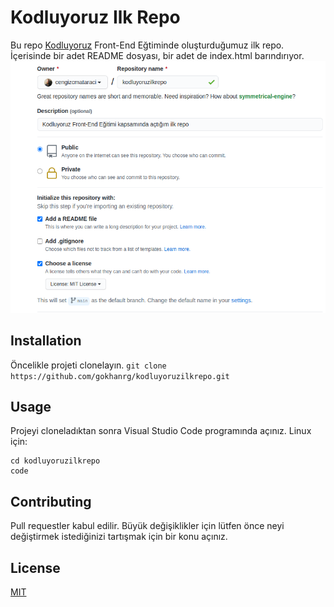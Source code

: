 # Kodluyoruz Ilk Repo

Bu repo [Kodluyoruz](www.kodluyoruz.org) Front-End Eğtiminde oluşturduğumuz ilk repo. İçerisinde bir adet README dosyası, bir adet de index.html barındırıyor.
![Resim](https://github.com/Kodluyoruz/taskforce/blob/main/git/odev1/figures/github.png)
## Installation
Öncelikle projeti clonelayın.
`
git clone https://github.com/gokhanrg/kodluyoruzilkrepo.git
`

## Usage
Projeyi cloneladıktan sonra Visual Studio Code programında açınız. 
Linux için:

```
cd kodluyoruzilkrepo
code
```

## Contributing 

Pull requestler kabul edilir. Büyük değişiklikler için lütfen önce neyi değiştirmek istediğinizi tartışmak için bir konu açınız.

## License 


[MIT](https://choosealicense.com/licenses/mit/)